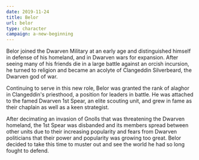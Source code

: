 ```yaml
---
date: 2019-11-24
title: Belor
url: belor
type: character
campaign: a-new-beginning
---
```


Belor joined the Dwarven Military at an early age and distinguished himself in defense of his homeland, and in Dwarven wars for expansion. After seeing many of his friends die in a large battle against an orcish incursion, he turned to religion and became an acolyte of Clangeddin Silverbeard, the Dwarven god of war.

Continuing to serve in this new role, Belor was granted the rank of alaghor in Clangeddin's priesthood, a position for leaders in battle. He was attached to the famed Dwarven 1st Spear, an elite scouting unit, and grew in fame as their chaplain as well as a keen strategist.

After decimating an invasion of Gnolls that was threatening the Dwarven homeland, the 1st Spear was disbanded and its members spread between other units due to their increasing popularity and fears from Dwarven politicians that their power and popularity was growing too great. Belor decided to take this time to muster out and see the world he had so long fought to defend.
